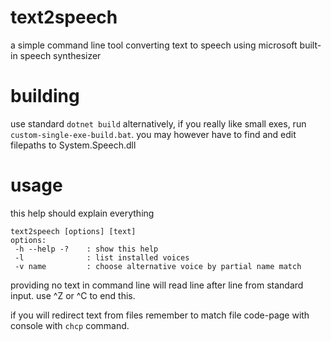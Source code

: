# text2speech
a simple command line tool converting text to speech using microsoft built-in speech synthesizer

# building
use standard `dotnet build`
alternatively, if you really like small exes, run `custom-single-exe-build.bat`. you may however have to find and edit filepaths to System.Speech.dll

# usage
this help should explain everything
```
text2speech [options] [text]                                                   
options:                                                                     
 -h --help -?    : show this help                                            
 -l              : list installed voices                                     
 -v name         : choose alternative voice by partial name match            
```
providing no text in command line will read line after line from standard input. use ^Z or ^C to end this.

if you will redirect text from files remember to match file code-page with console with `chcp` command.